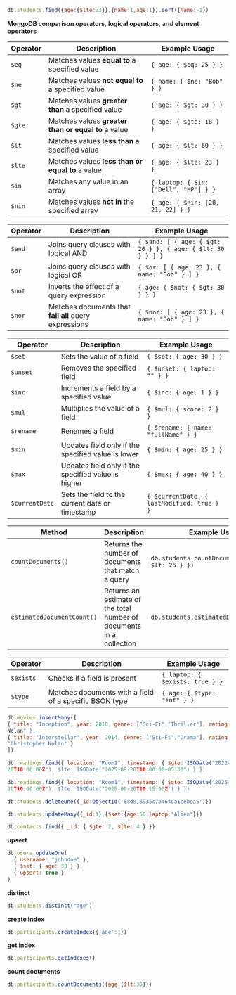 ```js
db.students.find({age:{$lte:23}},{name:1,age:1}).sort({name:-1})
```

**MongoDB comparison operators**, **logical operators**, and **element operators**

| Operator   | Description                                           | Example Usage                                 |
|------------|-------------------------------------------------------|-----------------------------------------------|
| `$eq`      | Matches values **equal to** a specified value         | `{ age: { $eq: 25 } }`                        |
| `$ne`      | Matches values **not equal to** a specified value     | `{ name: { $ne: "Bob" } }`                    |
| `$gt`      | Matches values **greater than** a specified value     | `{ age: { $gt: 30 } }`                        |
| `$gte`     | Matches values **greater than or equal to** a value   | `{ age: { $gte: 18 } }`                       |
| `$lt`      | Matches values **less than** a specified value        | `{ age: { $lt: 60 } }`                        |
| `$lte`     | Matches values **less than or equal to** a value      | `{ age: { $lte: 23 } }`                       |
| `$in`      | Matches any value in an array                         | `{ laptop: { $in: ["Dell", "HP"] } }`         |
| `$nin`     | Matches values **not in** the specified array         | `{ age: { $nin: [20, 21, 22] } }`             |

| Operator   | Description                                           | Example Usage                                 |
|------------|-------------------------------------------------------|-----------------------------------------------|
| `$and`     | Joins query clauses with logical AND                  | `{ $and: [ { age: { $gt: 20 } }, { age: { $lt: 30 } } ] }` |
| `$or`      | Joins query clauses with logical OR                   | `{ $or: [ { age: 23 }, { name: "Bob" } ] }`   |
| `$not`     | Inverts the effect of a query expression              | `{ age: { $not: { $gt: 30 } } }`              |
| `$nor`     | Matches documents that **fail all** query expressions | `{ $nor: [ { age: 23 }, { name: "Bob" } ] }`  |

| Operator   | Description                                           | Example Usage                                 |
|------------|-------------------------------------------------------|-----------------------------------------------|
| `$set`     | Sets the value of a field                             | `{ $set: { age: 30 } }`                        |
| `$unset`   | Removes the specified field                           | `{ $unset: { laptop: "" } }`                  |
| `$inc`     | Increments a field by a specified value               | `{ $inc: { age: 1 } }`                         |
| `$mul`     | Multiplies the value of a field                       | `{ $mul: { score: 2 } }`                       |
| `$rename`  | Renames a field                                       | `{ $rename: { name: "fullName" } }`           |
| `$min`     | Updates field only if the specified value is lower    | `{ $min: { age: 25 } }`                        |
| `$max`     | Updates field only if the specified value is higher   | `{ $max: { age: 40 } }`                        |
| `$currentDate` | Sets the field to the current date or timestamp   | `{ $currentDate: { lastModified: true } }`    |

| Method                  | Description                                         | Example Usage                                 |
|-------------------------|-----------------------------------------------------|-----------------------------------------------|
| `countDocuments()`      | Returns the number of documents that match a query | `db.students.countDocuments({ age: { $lt: 25 } })` |
| `estimatedDocumentCount()` | Returns an estimate of the total number of documents in a collection | `db.students.estimatedDocumentCount()`        |


| Operator     | Description                                           | Example Usage                                 |
|--------------|-------------------------------------------------------|-----------------------------------------------|
| `$exists`    | Checks if a field is present                          | `{ laptop: { $exists: true } }`               |
| `$type`      | Matches documents with a field of a specific BSON type| `{ age: { $type: "int" } }`                   |

```js
db.movies.insertMany([ 
{ title: "Inception", year: 2010, genre: ["Sci-Fi","Thriller"], rating: 8.8, director: "Christopher 
Nolan" }, 
{ title: "Interstellar", year: 2014, genre: ["Sci-Fi","Drama"], rating: 8.6, director: 
"Christopher Nolan" }
]) 
```

```js
db.readings.find({ location: "Room1", timestamp: { $gte: ISODate("2022-09
20T10:00:00Z"), $lte: ISODate("2025-09-20T10:00:00+05:30") } }) 
```

```js
db.readings.find({ location: "Room1", timestamp: { $gte: ISODate("2025-09
20T10:00:00Z"), $lte: ISODate("2025-09-20T10:15:00Z") } }) 
```

```js
db.students.deleteOne({_id:ObjectId('68d818935c7b464da1cebea5')})
```

```js
db.students.updateMany({_id:1},{$set:{age:56,laptop:"Alien"}})
```

```js
db.contacts.find({ _id: { $gte: 2, $lte: 4 } })
```
**upsert**
```js
db.users.updateOne(
  { username: "johndoe" },
  { $set: { age: 30 } },
  { upsert: true }
)
```
**distinct**
```js
db.students.distinct("age")
```
**create index**
```js
db.participants.createIndex({'age':1})
```
**get index**
```js
db.participants.getIndexes()
```
**count documents**
```js
db.participants.countDocuments({age:{$lt:35}})
```
